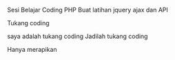 Sesi Belajar Coding PHP
Buat latihan jquery ajax dan API

Tukang coding

saya adalah tukang coding
Jadilah tukang coding

Hanya merapikan

